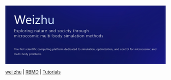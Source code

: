 ![banner](https://github.com/randbatch-md/randbatch-md/blob/main/Docs/weizhu.png)

[wei zhu](https://www.randbatch.com/) | [RBMD]() | [Tutorials](https://www.randbatch.com/guide/)

<!--
**randbatch-md/randbatch-md** is a ✨ _special_ ✨ repository because its `README.md` (this file) appears on your GitHub profile.

Here are some ideas to get you started:

- 🔭 I’m currently working on ...
- 🌱 I’m currently learning ...
- 👯 I’m looking to collaborate on ...
- 🤔 I’m looking for help with ...
- 💬 Ask me about ...
- 📫 How to reach me: ...
- 😄 Pronouns: ...
- ⚡ Fun fact: ...
-->

